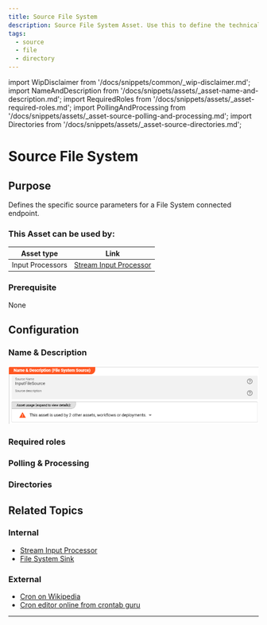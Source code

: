 ```yaml
---
title: Source File System
description: Source File System Asset. Use this to define the technical parameters for a File System source connection.
tags:
  - source
  - file
  - directory
---
```


import WipDisclaimer from '/docs/snippets/common/_wip-disclaimer.md';
import NameAndDescription from '/docs/snippets/assets/_asset-name-and-description.md';
import RequiredRoles from '/docs/snippets/assets/_asset-required-roles.md';
import PollingAndProcessing from '/docs/snippets/assets/_asset-source-polling-and-processing.md';
import Directories from '/docs/snippets/assets/_asset-source-directories.md';

# Source File System

## Purpose

Defines the specific source parameters for a File System connected endpoint. 

### This Asset can be used by:

| Asset type       | Link                                                                       |
|------------------|----------------------------------------------------------------------------|
| Input Processors | [Stream Input Processor](/docs/assets/processors-input/asset-input-stream) |

### Prerequisite

None

## Configuration

### Name & Description

![Name & Description (File System Source)](./.asset-source-file_images/1714404641883.png "Name & Description (File System Source)")

<NameAndDescription></NameAndDescription>

### Required roles

<RequiredRoles></RequiredRoles>

### Polling & Processing

<PollingAndProcessing></PollingAndProcessing>

### Directories

<Directories></Directories>


## Related Topics

### Internal

* [Stream Input Processor](/docs/assets/processors-input/asset-input-stream)
* [File System Sink](/docs/assets/sinks/asset-sink-file)

### External

* [Cron on Wikipedia](https://en.wikipedia.org/wiki/Cron)
* [Cron editor online from crontab guru](https://crontab.guru/)

---

<WipDisclaimer></WipDisclaimer>
